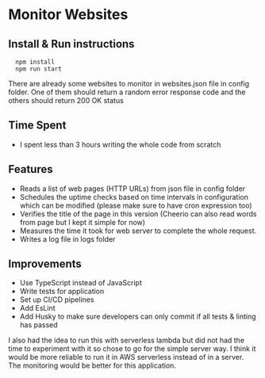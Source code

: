 # Monitor Websites

## Install & Run instructions
      npm install
      npm run start
There are already some websites to monitor in websites.json file in config folder. One of them should return a random error response code and the others should return 200 OK status


## Time Spent
* I spent less than 3 hours writing the whole code from scratch
      
## Features
* Reads a list of web pages (HTTP URLs) from json file in config folder
* Schedules the uptime checks based on time intervals in configuration which can be modified (please make sure to have cron expression too)
* Verifies the title of the page in this version (Cheerio can also read words from page but I kept it simple for now)
* Measures the time it took for web server to complete the whole request.
* Writes a log file in logs folder

## Improvements
* Use TypeScript instead of JavaScript
* Write tests for application
* Set up CI/CD pipelines
* Add EsLint
* Add Husky to make sure developers can only commit if all tests & linting has passed

I also had the idea to run this with serverless lambda but did not had the time to experiment with it so chose to go for the simple server way.
I think it would be more reliable to run it in AWS serverless instead of in a server. The monitoring would be better for this application.
